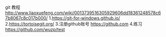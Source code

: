git 教程  http://www.liaoxuefeng.com/wiki/0013739516305929606dd18361248578c67b8067c8c017b000/
1.https://git-for-windows.github.io/
2.https://tortoisegit.org/
3.注册github账号  https://github.com
4.练习 https://github.com/wuzp/test
